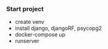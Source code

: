 ### Start project

* create venv
* install django, djangoRF, psycopg2
* docker-compose up
* runserver